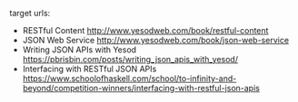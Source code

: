 target urls:
- RESTful Content
  http://www.yesodweb.com/book/restful-content
- JSON Web Service
  http://www.yesodweb.com/book/json-web-service
- Writing JSON APIs with Yesod
  https://pbrisbin.com/posts/writing_json_apis_with_yesod/
- Interfacing with RESTful JSON APIs
  https://www.schoolofhaskell.com/school/to-infinity-and-beyond/competition-winners/interfacing-with-restful-json-apis

